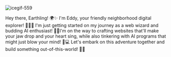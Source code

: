 
![icegif-559](https://github.com/Eddy-Prime/Eddy-Prime/assets/115990699/3faabc59-baf0-468b-8f34-21ca4c7f2c81)

Hey there, Earthling! 🌍✨ I'm Eddy, your friendly neighborhood digital explorer! 👨‍💻🚀 I'm just getting started on my journey as a web wizard and budding AI enthusiast! 🤖💡I'm on the way to crafting websites that'll make your jaw drop and your heart sing, while also tinkering with AI programs that might just blow your mind! 🎉💻 Let's embark on this adventure together and build something out-of-this-world! 🌌👾
